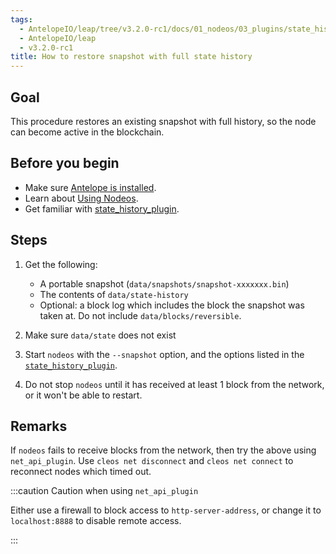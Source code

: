 ```yaml
---
tags:
  - AntelopeIO/leap/tree/v3.2.0-rc1/docs/01_nodeos/03_plugins/state_history_plugin/40_how-to-restore-snapshot-with-full-history.md
  - AntelopeIO/leap
  - v3.2.0-rc1
title: How to restore snapshot with full state history
---
```


## Goal

This procedure restores an existing snapshot with full history, so the node can become active in the blockchain.

## Before you begin

* Make sure [Antelope is installed](../../../00_install/index.md).
* Learn about [Using Nodeos](../../02_usage/index.md).
* Get familiar with [state_history_plugin](../../03_plugins/state_history_plugin/index.md).

## Steps

1. Get the following:
   * A portable snapshot (`data/snapshots/snapshot-xxxxxxx.bin`)
   * The contents of `data/state-history`
   * Optional: a block log which includes the block the snapshot was taken at. Do not include `data/blocks/reversible`.

2. Make sure `data/state` does not exist

3. Start `nodeos` with the `--snapshot` option, and the options listed in the [`state_history_plugin`](index.md).

4. Do not stop `nodeos` until it has received at least 1 block from the network, or it won't be able to restart.

## Remarks

If `nodeos` fails to receive blocks from the network, then try the above using `net_api_plugin`. Use `cleos net disconnect` and `cleos net connect` to reconnect nodes which timed out.


:::caution Caution when using `net_api_plugin`

Either use a firewall to block access to `http-server-address`, or change it to `localhost:8888` to disable remote access.

:::

